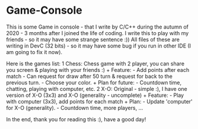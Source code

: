 # Game-Console
This is some Game in console - that I write by C/C++ during the autumn of 2020 - 3 months after I joined the life of coding.
I write this to play with my friends - so it may have some strange sentence :))
All files of these are writing in DevC (32 bits) - so it may have some bug if you run in other IDE (I am going to fix it now).

Here is the games list:
  1 Chess: Chess game with 2 player, you can share you screen & playing with your friends :)
    + Feature:
      - Add points after each match
      - Can request for draw after 50 turn & request for back to the previous turn.
      - Choose your color.
    + Plan for future:
      - Countdown time, chatting, playing with computer, etc.
  2 X-O: Original - simple :), I have one version of X-O (3x3) and X-O (generality - uncomplete)
    + Feature:
      - Play with computer (3x3), add points for each match
    + Plan:
      - Update 'computer' for X-O (generality).
      - Countdown time, more players, ...

In the end, thank you for reading this :), have a good day!

